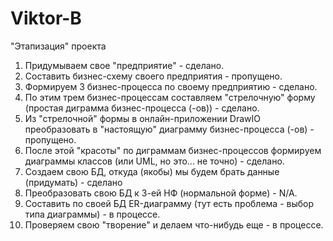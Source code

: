 # Viktor-B
"Этапизация" проекта
1. Придумываем свое "предприятие" - сделано.
2. Составить бизнес-схему своего предприятия - пропущено.
3. Формируем 3 бизнес-процесса по своему предприятию - сделано.
4. По этим трем бизнес-процессам составляем "стрелочную" форму (простая диграмма бизнес-процесса (-ов)) - сделано.
5. Из "стрелочной" формы в онлайн-приложении DrawIO преобразовать в "настоящую" диаграмму бизнес-процесса (-ов) - пропущено.
6. После этой "красоты" по диграммам бизнес-процессов формируем диаграммы классов (или UML, но это... не точно) - сделано.
7. Создаем свою БД, откуда (якобы) мы будем брать данные (придумать) - сделано
8. Преобразовать свою БД к 3-ей НФ (нормальной форме) - N/A.
9. Составить по своей БД ER-диаграмму (тут есть проблема - выбор типа диаграммы) - в процессе.
10. Проверяем свою "творение" и делаем что-нибудь еще - в процессе.
